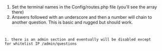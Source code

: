1. Set the terminal names in the Config/routes.php file (you'll see the array there)
1. Answers followed with an underscore and then a number will chain to another question. This is basic and rugged but should work.

~~~~~~~~~~~~~~~~~~~~~~~~~~~~~~~~~~~~~~~~~~~~


1. there is an admin section and eventually will be disabled except for whitelist IP /admin/questions